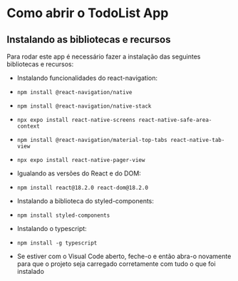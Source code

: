 # Como abrir o TodoList App
 
## Instalando as bibliotecas e recursos

Para rodar este app é necessário fazer a instalação das seguintes bibliotecas e recursos:

* Instalando funcionalidades do react-navigation:
* `npm install @react-navigation/native`
* `npm install @react-navigation/native-stack`
* `npx expo install react-native-screens react-native-safe-area-context`
* `npm install @react-navigation/material-top-tabs react-native-tab-view`
* `npx expo install react-native-pager-view`

* Igualando as versões do React e do DOM:
* `npm install react@18.2.0 react-dom@18.2.0`

* Instalando a biblioteca do styled-components:
* `npm install styled-components`

* Instalando o typescript:
* `npm install -g typescript`

* Se estiver com o Visual Code aberto, feche-o e então abra-o novamente para que o projeto seja carregado corretamente com tudo o que foi instalado